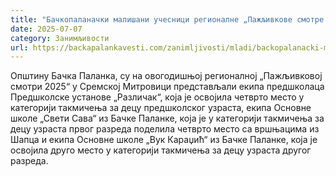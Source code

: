 ```yaml
---
title: "Бачкопаланачки малишани учесници регионалне „Пажљивкове смотре 2025“"
date: 2025-07-07
category: Занимљивости
url: https://backapalankavesti.com/zanimljivosti/mladi/backopalanacki-malisani-ucesnici-regionalne-pazljivkove-smotre-2025/
---
```


Општину Бачка Паланка, су на овогодишњој регионалној „Пажљивковој смотри 2025“ у Сремској Митровици представљали екипа предшколаца Предшколске установе „Различак“, која је освојила четврто место у категорији такмичења за децу предшколског узраста, екипа Основне школе „Свети Сава“ из Бачке Паланке, која је у категорији такмичења за децу узраста првог разреда поделила четврто место са вршњацима из Шапца и екипа Основне школе „Вук Караџић“ из Бачке Паланке, која је освојила друго место у категорији такмичења за децу узраста другог разреда.
